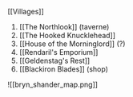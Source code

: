 [[Villages]]

1. [[The Northlook]] (taverne)
2. [[The Hooked Knucklehead]]
3. [[House of the Morninglord]] (?)
4. [[Rendaril's Emporium]]
5. [[Geldenstag's Rest]]
6. [[Blackiron Blades]] (shop)

![[bryn_shander_map.png]]